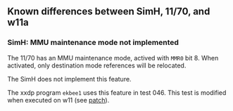 ## Known differences between SimH, 11/70, and w11a

### SimH: MMU maintenance mode not implemented

The 11/70 has an MMU maintenance mode, actived with `MMR0` bit 8.
When activated, only destination mode references will be relocated.

The SimH does not implement this feature.

The xxdp program `ekbee1` uses this feature in test 046.
This test is modified when executed on w11
(see [patch](../tools/xxdp/ekbee1_patch_1170.scmd)).
